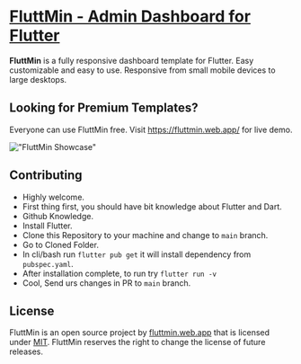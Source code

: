 # [FluttMin -  Admin Dashboard for Flutter](https://fluttmin.web.app)

**FluttMin** is a fully responsive dashboard template for Flutter.
Easy customizable and easy to use. Responsive from small mobile devices to large desktops.

## Looking for Premium Templates?

Everyone can use FluttMin free. Visit <https://fluttmin.web.app/> for live demo.

!["FluttMin Showcase"](https://github.com/lamun-my-id/FluttMin/blob/master/demoscreen.png?raw=true "FluttMin Showcase")

## Contributing

- Highly welcome.
- First thing first, you should have bit knowledge about Flutter and Dart.
- Github Knowledge.
- Install Flutter.
- Clone this Repository to your machine and change to `main` branch.
- Go to Cloned Folder.
- In cli/bash run `flutter pub get` it will install dependency from `pubspec.yaml`.
- After installation complete, to run try `flutter run -v`
- Cool, Send urs changes in PR to `main` branch.

## License

FluttMin is an open source project by [fluttmin.web.app](https://fluttmin.web.app) that is licensed under [MIT](https://opensource.org/licenses/MIT).
FluttMin reserves the right to change the license of future releases.
